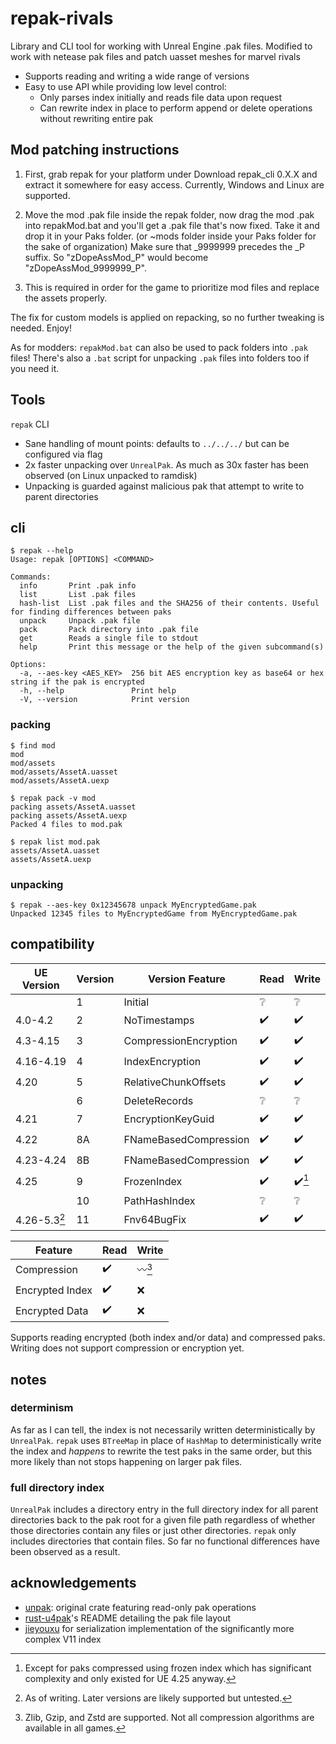 # repak-rivals

Library and CLI tool for working with Unreal Engine .pak files. Modified to work with netease pak files and patch uasset meshes for marvel rivals

 - Supports reading and writing a wide range of versions
 - Easy to use API while providing low level control:
   - Only parses index initially and reads file data upon request
   - Can rewrite index in place to perform append or delete operations without rewriting entire pak

## Mod patching instructions
1) First, grab repak for your platform under Download repak_cli 0.X.X and extract it somewhere for easy access. Currently, Windows and Linux are supported.
2) Move the mod .pak file inside the repak folder, now drag the mod .pak into repakMod.bat and you'll get a .pak file that's now fixed. Take it and drop it in your Paks folder. (or ~mods folder inside your Paks folder for the sake of organization)
Make sure that _9999999 precedes the _P suffix. So "zDopeAssMod_P" would become "zDopeAssMod_9999999_P".

3) This is required in order for the game to prioritize mod files and replace the assets properly.

The fix for custom models is applied on repacking, so no further tweaking is needed. Enjoy!

As for modders:
`repakMod.bat` can also be used to pack folders into `.pak` files! There's also a `.bat` script for unpacking `.pak` files into folders too if you need it.

## Tools

`repak` CLI
 - Sane handling of mount points: defaults to `../../../` but can be configured via flag
 - 2x faster unpacking over `UnrealPak`. As much as 30x faster has been observed (on Linux unpacked to ramdisk)
 - Unpacking is guarded against malicious pak that attempt to write to parent directories

## cli
```console
$ repak --help
Usage: repak [OPTIONS] <COMMAND>

Commands:
  info       Print .pak info
  list       List .pak files
  hash-list  List .pak files and the SHA256 of their contents. Useful for finding differences between paks
  unpack     Unpack .pak file
  pack       Pack directory into .pak file
  get        Reads a single file to stdout
  help       Print this message or the help of the given subcommand(s)

Options:
  -a, --aes-key <AES_KEY>  256 bit AES encryption key as base64 or hex string if the pak is encrypted
  -h, --help               Print help
  -V, --version            Print version
```

### packing
```console
$ find mod
mod
mod/assets
mod/assets/AssetA.uasset
mod/assets/AssetA.uexp

$ repak pack -v mod
packing assets/AssetA.uasset
packing assets/AssetA.uexp
Packed 4 files to mod.pak

$ repak list mod.pak
assets/AssetA.uasset
assets/AssetA.uexp
```

### unpacking
```console
$ repak --aes-key 0x12345678 unpack MyEncryptedGame.pak
Unpacked 12345 files to MyEncryptedGame from MyEncryptedGame.pak
```

## compatibility

| UE Version   | Version | Version Feature       | Read               | Write                  |
|--------------|---------|-----------------------|--------------------|------------------------|
|              | 1       | Initial               | :grey_question:    | :grey_question:        |
| 4.0-4.2      | 2       | NoTimestamps          | :heavy_check_mark: | :heavy_check_mark:     |
| 4.3-4.15     | 3       | CompressionEncryption | :heavy_check_mark: | :heavy_check_mark:     |
| 4.16-4.19    | 4       | IndexEncryption       | :heavy_check_mark: | :heavy_check_mark:     |
| 4.20         | 5       | RelativeChunkOffsets  | :heavy_check_mark: | :heavy_check_mark:     |
|              | 6       | DeleteRecords         | :grey_question:    | :grey_question:        |
| 4.21         | 7       | EncryptionKeyGuid     | :heavy_check_mark: | :heavy_check_mark:     |
| 4.22         | 8A      | FNameBasedCompression | :heavy_check_mark: | :heavy_check_mark:     |
| 4.23-4.24    | 8B      | FNameBasedCompression | :heavy_check_mark: | :heavy_check_mark:     |
| 4.25         | 9       | FrozenIndex           | :heavy_check_mark: | :heavy_check_mark:[^1] |
|              | 10      | PathHashIndex         | :grey_question:    | :grey_question:        |
| 4.26-5.3[^2] | 11      | Fnv64BugFix           | :heavy_check_mark: | :heavy_check_mark:     |

| Feature         | Read               | Write           |
|-----------------|--------------------|-----------------|
| Compression     | :heavy_check_mark: | :wavy_dash:[^3] |
| Encrypted Index | :heavy_check_mark: | :x:             |
| Encrypted Data  | :heavy_check_mark: | :x:             |


[^1]: Except for paks compressed using frozen index which has significant
    complexity and only existed for UE 4.25 anyway.
[^2]: As of writing. Later versions are likely supported but untested.
[^3]: Zlib, Gzip, and Zstd are supported. Not all compression algorithms are
    available in all games.

Supports reading encrypted (both index and/or data) and compressed paks.
Writing does not support compression or encryption yet.

## notes

### determinism

As far as I can tell, the index is not necessarily written deterministically by `UnrealPak`. `repak` uses `BTreeMap` in place of `HashMap` to deterministically write the index and *happens* to rewrite the test paks in the same order, but this more likely than not stops happening on larger pak files.

### full directory index

`UnrealPak` includes a directory entry in the full directory index for all parent directories back to the pak root for a given file path regardless of whether those directories contain any files or just other directories. `repak` only includes directories that contain files. So far no functional differences have been observed as a result.

## acknowledgements
- [unpak](https://github.com/bananaturtlesandwich/unpak): original crate featuring read-only pak operations
- [rust-u4pak](https://github.com/panzi/rust-u4pak)'s README detailing the pak file layout
- [jieyouxu](https://github.com/jieyouxu) for serialization implementation of the significantly more complex V11 index
